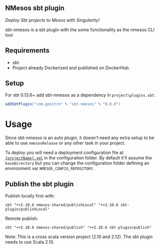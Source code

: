 ## NMesos sbt plugin

*Deploy Sbt projects to Mesos with Singularity!*

sbt-nmesos is a sbt plugin with the some functionality as the nmesos CLI tool

Requirements
------------

* sbt
* Project already Dockerized and published on DockerHub. 


Setup
-----

For sbt 0.13.6+ add sbt-nmesos as a dependency in `project\plugins.sbt`:

```scala
addSbtPlugin("com.gonitro" % "sbt-nmesos" % "0.0.8")
```

# Usage

Since sbt-nmesos is an auto plugin, it doesn't need any extra setup to be able to use `nmesosRelease` or any other task
in your project.

To deploy you will need a deployment configuration file at [`{projectName}.yml`](example-project/example-project.yml) in the configuration folder.
By default it'll assume the `baseDirectory` but you can change the configuration folder defining an environment var `NMESOS_CONFIG_REPOSITORY`.


## Publish the sbt plugin

Publish locally first with:

`sbt "++2.10.6 nmesos-shared/publishLocal" "++2.10.6 sbt-plugin/publishLocal" `

Remote publish:

`sbt "++2.10.6 nmesos-shared/publish" "++2.10.6 sbt-plugin/publish" `

Note: This is a cross scala version project (2.10 and 2.12). The sbt plugin needs to use Scala 2.10.